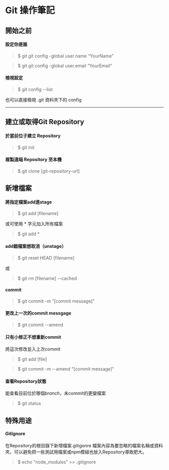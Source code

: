 # Git 操作筆記
## 開始之前
#### 設定你是誰
> $ git git config -global user.name “YourName”

> $ git git config -global user.email “YourEmail”

#### 檢視設定
> $ git config --list

也可以直接檢視 .git 資料夾下的 config

---
## 建立或取得Git Repository
####  於當前位子建立 Repository
> $ git init

#### 複製遠端 Repository 至本機
> $ git clone [git-repository-url]

## 新增檔案
#### 將指定檔案add進stage
> $ git add [filename]

或可使用 * 字元加入所有檔案

> $ git add *


#### add錯檔案想取消（unstage）
> $ git reset HEAD [filename]

或

> $ git rm [filename] --cached


#### commit

> $ git commit -m "[commit message]"

#### 更改上一次的commit messgage

> $ git commit --amend

#### 只有小修正不想重新commit
將這次修改並入上次commit
> $ git add [file]

> $ git commit -m --amend "[commit message]"

#### 查看Repository狀態

能查看目前位於哪個*branch*，未commit的更變檔案
> $ git status



## 特殊用途

#### GitIgnore
在Repository的根目錄下新增檔案.gitigonre
檔案內容為要忽略的檔案名稱或資料夾，可以避免把一些測試用檔案或npm模組也放入Repository導致肥大。
> $ echo "node_modules" >> .gitignore
